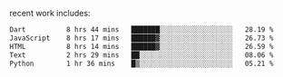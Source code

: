 
<!--<img width="1415" height="100" alt="blu" src="https://github.com/rdsilva01/rdsilva01/assets/101207588/deb060e5-d035-4f09-b511-e3f50605b207">-->

<!-- \> Enthusiastic about developing and building solutions <br>
\> Computer Science and Engineering @ UBI -->

<!-- <a href="https://www.rodrigosilva.live/">personal website</a> 🏁 -->

<!-- ![](https://komarev.com/ghpvc/?username=rdsilva01) -->

recent work includes:
<!--START_SECTION:waka-->

```txt
Dart          8 hrs 44 mins   ███████░░░░░░░░░░░░░░░░░░   28.19 %
JavaScript    8 hrs 17 mins   ██████▓░░░░░░░░░░░░░░░░░░   26.73 %
HTML          8 hrs 14 mins   ██████▓░░░░░░░░░░░░░░░░░░   26.59 %
Text          2 hrs 29 mins   ██░░░░░░░░░░░░░░░░░░░░░░░   08.06 %
Python        1 hr 36 mins    █▒░░░░░░░░░░░░░░░░░░░░░░░   05.21 %
```

<!--END_SECTION:waka-->

